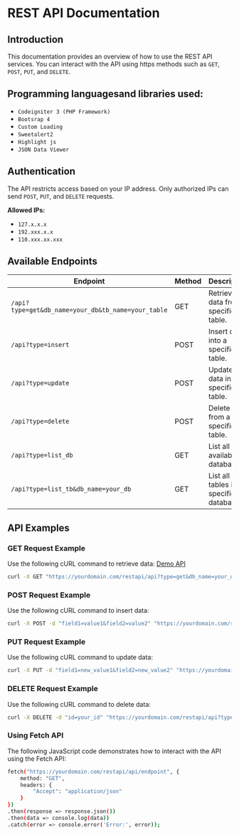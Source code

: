 # REST API Documentation

## Introduction
This documentation provides an overview of how to use the REST API services. You can interact with the API using https methods such as `GET`, `POST`, `PUT`, and `DELETE`.

## Programming languages ​​and libraries used:
- `Codeigniter 3 (PHP Framework)`
- `Bootsrap 4`
- `Custom Loading`
- `Sweetalert2`
- `Highlight js`
- `JSON Data Viewer`

## Authentication
The API restricts access based on your IP address. Only authorized IPs can send `POST`, `PUT`, and `DELETE` requests.

**Allowed IPs:**
- `127.x.x.x`
- `192.xxx.x.x`
- `110.xxx.xx.xxx`

## Available Endpoints

| Endpoint                                           | Method | Description                             |
| -------------------------------------------------- | ------ | --------------------------------------- |
| `/api?type=get&db_name=your_db&tb_name=your_table` | GET    | Retrieve data from a specific table.    |
| `/api?type=insert`                                 | POST   | Insert data into a specific table.      |
| `/api?type=update`                                 | POST   | Update data in a specific table.        |
| `/api?type=delete`                                 | POST   | Delete data from a specific table.      |
| `/api?type=list_db`                                | GET    | List all available databases.           |
| `/api?type=list_tb&db_name=your_db`                | GET    | List all tables in a specific database. |

## API Examples

### GET Request Example
Use the following cURL command to retrieve data: [Demo API](https://yourdomain.com/restapi/api?type=get&db_name=your_db&tb_name=your_table)

```bash
curl -X GET "https://yourdomain.com/restapi/api?type=get&db_name=your_db&tb_name=your_table"
```

### POST Request Example
Use the following cURL command to insert data:
```bash
curl -X POST -d "field1=value1&field2=value2" "https://yourdomain.com/restapi/api?type=insert&db_name=your_db&tb_name=your_table"
```

### PUT Request Example
Use the following cURL command to update data:
```bash
curl -X PUT -d "field1=new_value1&field2=new_value2" "https://yourdomain.com/restapi/api?type=update&db_name=your_db&tb_name=your_table"
```
### DELETE Request Example
Use the following cURL command to delete data:
```bash
curl -X DELETE -d "id=your_id" "https://yourdomain.com/restapi/api?type=delete&db_name=your_db&tb_name=your_table"
```
### Using Fetch API
The following JavaScript code demonstrates how to interact with the API using the Fetch API:
```bash
fetch("https://yourdomain.com/restapi/api/endpoint", {
    method: "GET",
    headers: {
        "Accept": "application/json"
    }
})
.then(response => response.json())
.then(data => console.log(data))
.catch(error => console.error('Error:', error));
```

